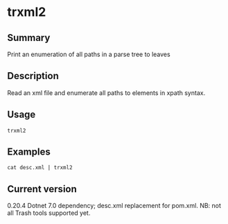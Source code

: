 # trxml2

## Summary

Print an enumeration of all paths in a parse tree to leaves

## Description

Read an xml file and enumerate all paths to elements in xpath syntax.

## Usage

    trxml2

## Examples

    cat desc.xml | trxml2

## Current version

0.20.4 Dotnet 7.0 dependency; desc.xml replacement for pom.xml. NB: not all Trash tools supported yet.
